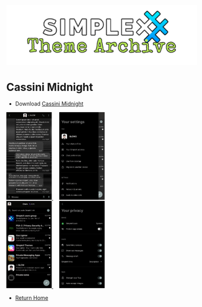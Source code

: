 ![SxC Theme Archive Banner](../resources/SxC_themeBanner.png)

# Cassini Midnight

* Download [Cassini Midnight](../themes/SxC_cassiniMidnight.theme)

<a href="../screenshots/SxC_cassiniMidnight01.jpg" target="_blank">
	<img src="../screenshots/SxC_cassiniMidnight01.jpg" width="120">
</a>&nbsp;&nbsp;&nbsp;
<a href="../screenshots/SxC_cassiniMidnight02.jpg" target="_blank">
	<img src="../screenshots/SxC_cassiniMidnight02.jpg" width="120">
</a>
<br>
<a href="../screenshots/SxC_cassiniMidnight03.jpg" target="_blank">
	<img src="../screenshots/SxC_cassiniMidnight03.jpg" width="120">
</a>&nbsp;&nbsp;&nbsp;
<a href="../screenshots/SxC_cassiniMidnight04.jpg" target="_blank">
	<img src="../screenshots/SxC_cassiniMidnight04.jpg" width="120">
</a>

* [Return Home](../)
